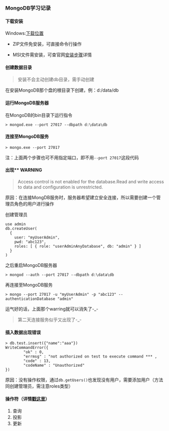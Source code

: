 ### MongoDB学习记录

#### 下载安装

Windows:[下载位置](https://www.mongodb.com/download-center/community)

+ ZIP文件免安装，可直接命令行操作
- MSI文件需安装，可查官网[安装步骤](https://docs.mongodb.com/manual/tutorial/install-mongodb-on-windows/)详情

#### 创建数据目录

> 安装不会主动创建db目录，需手动创建

在安装MongoDB那个盘的根目录下创建，例：d:/data/db

#### 运行MongoDB服务器

在MongoDB的bin目录下运行指令
  
`> mongod.exe --port 27017 --dbpath d:\data\db` 

#### 连接至MongoDB服务

`> mongo.exe --port 27017`

注：上面两个步骤也可不用指定端口，即不用`--port 27017`这段代码

#### 出现** WARNING

> Access control is not enabled for the database.Read and write access to data and configuration is unrestricted.

原因：在连接MongDB服务时，服务器希望建立安全连接，所以需要创建一个管理员角色的用户进行操作

创建管理员
```
use admin
db.createUser(
  {
    user: "myUserAdmin",
    pwd: "abc123",
    roles: [ { role: "userAdminAnyDatabase", db: "admin" } ]
  }
)
```

之后重启MongoDB服务器

`> mongod --auth --port 27017 --dbpath d:\data\db`

再连接至MongoDB服务

`> mongo --port 27017 -u "myUserAdmin" -p "abc123" --authenticationDatabase "admin"`

运气好的话，上面那个warring就可以消失了-_-
> 第二天连接服务似乎又出现了-_-

#### 插入数据出现错误

```
> db.test.insert({"name":"aaa"})
WriteCommandError({
        "ok" : 0,
        "errmsg" : "not authorized on test to execute command *** ,
        "code" : 13,
        "codeName" : "Unauthorized"
})
```

原因：没有操作权限，通过`db.getUsers()`也发现没有用户，需要添加用户（方法同创建管理员，需注意roles类型）

#### 操作符（详情[戳这里](https://docs.mongodb.com/manual/reference/operator/)）
1. 查询
2. 投影
3. 更新


